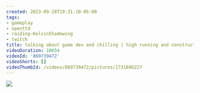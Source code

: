 ```yaml
---
created: 2023-09-28T19:31:10-05:00
tags:
- gameplay
- openttd
- raiding-KelvinShadewing
- twitch
title: talking about game dev and chilling | high running and construction costs
videoDuration: 10654
videoId: '869739472'
videoShorts: []
videoThumbId: /videos/869739472/pictures/1731696227
---
```


![](20230929003110.jpg)
